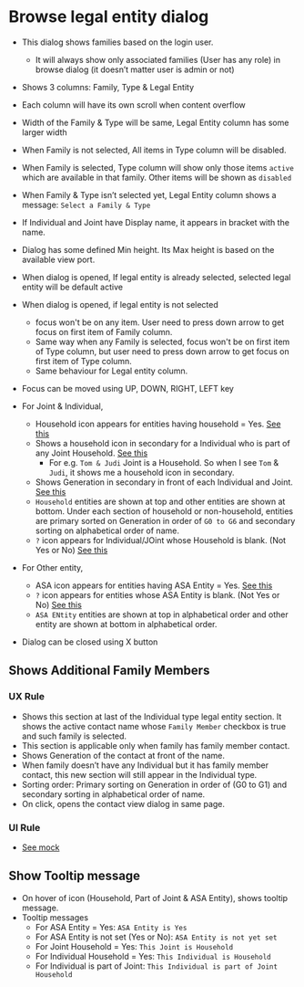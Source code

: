 # Browse legal entity dialog

- This dialog shows families based on the login user.
  - It will always show only associated families (User has any role) in browse dialog (it doesn’t matter user is admin or not)

- Shows 3 columns: Family, Type & Legal Entity
- Each column will have its own scroll when content overflow
- Width of the Family & Type will be same, Legal Entity column has some larger width
- When Family is not selected, All items in Type column will be disabled.
- When Family is selected, Type column will show only those items `active` which are available in that family. Other items will be shown as `disabled`
- When Family & Type isn’t selected yet, Legal Entity column shows a message: `Select a Family & Type`
- If Individual and Joint have Display name, it appears in bracket with the name.
- Dialog has some defined Min height. Its Max height is based on the available view port.
- When dialog is opened, If legal entity is already selected, selected legal entity will be default active
- When dialog is opened, if legal entity is not selected
  - focus won't be on any item. User need to press down arrow to get focus on first item of Family column. 
  - Same way when any Family is selected, focus won't be on first item of Type column, but user need to press down arrow to get focus on first item of Type column. 
  - Same behaviour for Legal entity column.
- Focus can be moved using UP, DOWN, RIGHT, LEFT key
- For Joint & Individual, 
  - Household icon appears for entities having household = Yes. [See this](https://drive.google.com/file/d/1q3SUyZL68jpkzeuaed0dXLvTQxqNbjDE/view?usp=drive_link)
  - Shows a household icon in secondary for a Individual who is part of any Joint Household. [See this](https://drive.google.com/file/d/1AF3jo50Em-RgB-EKVw6ukz4WW-qKI4ES/view?usp=drive_link)
    - For e.g. `Tom & Judi` Joint is a Household. So when I see `Tom` & `Judi`, it shows me a household icon in secondary.
  - Shows Generation in secondary in front of each Individual and Joint. [See this](https://drive.google.com/file/d/1XjtDBwfsJOYDBn23EZXGhJFj8c38-XuA/view?usp=drive_link)
  - `Household` entities are shown at top and other entities are shown at bottom. Under each section of household or non-household, entities are primary sorted on Generation in order of `G0 to G6` and secondary sorting on alphabetical order of name.
  - `?` icon appears for Individual/JOint whose Household is blank. (Not Yes or No) [See this](https://drive.google.com/file/d/1d3_UZx1W615q3SzEN-7ZZb27In8Pe32F/view?usp=sharing)
- For Other entity, 
  - ASA icon appears for entities having ASA Entity = Yes. [See this](https://drive.google.com/file/d/1BiMi2sHIgamv1IoovdUVXlekFApSJzYe/view?usp=sharing)
  - `?` icon appears for entities whose ASA Entity is blank. (Not Yes or No) [See this](https://drive.google.com/file/d/1BbTN2somITgE9ZncIGDrD6kah-47FA4A/view?usp=sharing)
  - `ASA ENtity` entities are shown at top in alphabetical order and other entity are shown at bottom in alphabetical order. 
- Dialog can be closed using X button


## Shows Additional Family Members

### UX Rule
- Shows this section at last of the Individual type legal entity section. It shows the active contact name whose `Family Member` checkbox is true and such family is selected.
- This section is applicable only when family has family member contact.
- Shows Generation of the contact at front of the name.
- When family doesn’t have any Individual but it has family member contact, this new section will still appear in the Individual type.
- Sorting order: Primary sorting on Generation in order of (G0 to G1) and secondary sorting in alphabetical order of name.
- On click, opens the contact view dialog in same page.

### UI Rule
- [See mock](https://drive.google.com/file/d/1pB4IEVK46honqrw2c3zSGh6_-7oqcmo_/view?usp=sharing)


## Show Tooltip message 
- On hover of icon (Household, Part of Joint & ASA Entity), shows tooltip message.
- Tooltip messages
  - For ASA Entity = Yes: `ASA Entity is Yes`
  - For ASA Entity is not set (Yes or No): `ASA Entity is not yet set`
  - For Joint Household = Yes: `This Joint is Household`
  - For Individual Household = Yes: `This Individual is Household`
  - For Individual is part of Joint: `This Individual is part of Joint Household`
